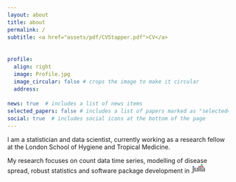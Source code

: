 ```yaml
---
layout: about
title: about
permalink: /
subtitle: <a href="assets/pdf/CVStapper.pdf">CV</a>


profile:
  align: right
  image: Profile.jpg
  image_circular: false # crops the image to make it circular
  address:

news: true  # includes a list of news items
selected_papers: false # includes a list of papers marked as "selected={true}"
social: true  # includes social icons at the bottom of the page
---
```


I am a statistician and data scientist, currently working as a research fellow at the London School of Hygiene and Tropical Medicine.

My research focuses on count data time series, modelling of disease spread, robust statistics and software package development in <img src="assets/img/julia.png" height= "20"/>
